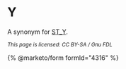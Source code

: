 # Y

A synonym for [ST\_Y](st_y.md).

<sub>_This page is licensed: CC BY-SA / Gnu FDL_</sub>

{% @marketo/form formId="4316" %}
